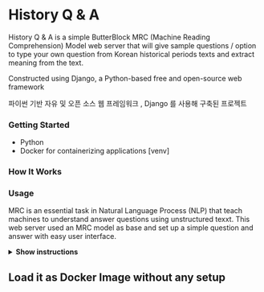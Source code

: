# History Q & A 
History Q & A is a simple ButterBlock MRC (Machine Reading Comprehension) Model web server that will give sample questions / option to type your own question from Korean historical periods texts and extract meaning from the text. 

Constructed using Django, a Python-based free and open-source web framework

파이썬 기반 자유 및 오픈 소스 웹 프레임워크 , Django 를 사용해 구축된 프로젝트

### Getting Started 
* Python 
* Docker for containerizing applications 
[venv] 
### How It Works

### Usage
MRC is an essential task in Natural Language Process (NLP) that teach machines to understand answer questions using unstructured texxt. This web server used an MRC model as base and set up a simple question and answer with easy user interface. 

<details><summary><b>Show instructions</b></summary>

  1. 
  2. 
  ```sh
  python manage.py runserver
  ```

</details>

## Load it as Docker Image without any setup 
